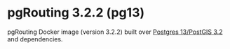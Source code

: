 # pgRouting 3.2.2 (pg13)

pgRouting Docker image (version 3.2.2) built over [Postgres 13/PostGIS 3.2](https://hub.docker.com/r/postgis/postgis) and dependencies.
